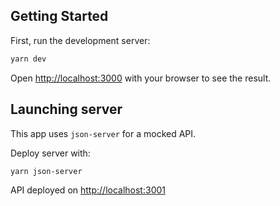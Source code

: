 ## Getting Started

First, run the development server:

```bash
yarn dev
```

Open [http://localhost:3000](http://localhost:3000) with your browser to see the result.

## Launching server

This app uses `json-server` for a mocked API. 

Deploy server with:

```bash
yarn json-server
```

API deployed on [http://localhost:3001](http://localhost:3001)
